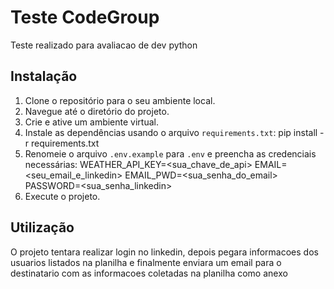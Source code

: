 # Teste CodeGroup

Teste realizado para avaliacao de dev python

## Instalação

1. Clone o repositório para o seu ambiente local.
2. Navegue até o diretório do projeto.
3. Crie e ative um ambiente virtual.
4. Instale as dependências usando o arquivo `requirements.txt`:
    pip install -r requirements.txt
5. Renomeie o arquivo `.env.example` para `.env` e preencha as credenciais necessárias:
    WEATHER_API_KEY=<sua_chave_de_api>
    EMAIL=<seu_email_e_linkedin>
    EMAIL_PWD=<sua_senha_do_email>
    PASSWORD=<sua_senha_linkedin>
6. Execute o projeto.

## Utilização
O projeto tentara realizar login no linkedin, depois pegara informacoes dos usuarios listados na planilha e finalmente enviara um email para o destinatario com as informacoes coletadas na planilha como anexo
